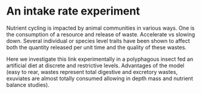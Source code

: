 # An intake rate experiment

Nutrient cycling is impacted by animal communities in various ways. One is the consumption of a resource and release of waste. Accelerate vs slowing down. Several individual or species level traits have been shown to affect both the quantity released per unit time and the quality of these wastes.

Here we investigate this link experimentally in a polyphagous insect fed an artificial diet at discrete and restrictive levels. Advantages of the model (easy to rear, wastes represent total digestive and excretory wastes, exuviates are  almost totally consumed allowing in depth mass and nutrient balance studies).
